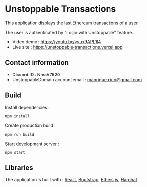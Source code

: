# Unstoppable Transactions
This application displays the last Ethereum transactions of a user. 

The user is authenticated by “Login with Unstoppable” feature.

* Video demo : https://youtu.be/vvux9APL1l4
* Live site : https://unstoppable-transactions.vercel.app

## Contact information

* Discord ID : Nma#7520
* UnstoppableDomain account email : manrique.nico@gmail.com

## Build

Install dependencies :
```
npm install
```

Create production build :
```
npm run build
```

Start development server :
```
npm start
```

## Libraries
The application is built with :  [React](https://reactjs.org/), [Bootstrap](https://getbootstrap.com/), [Ethers.js](https://docs.ethers.io/), [Hardhat](https://hardhat.org/). 
